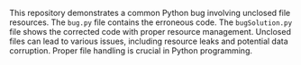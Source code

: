 This repository demonstrates a common Python bug involving unclosed file resources. The `bug.py` file contains the erroneous code.  The `bugSolution.py` file shows the corrected code with proper resource management. Unclosed files can lead to various issues, including resource leaks and potential data corruption. Proper file handling is crucial in Python programming. 